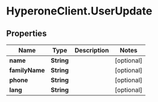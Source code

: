 # HyperoneClient.UserUpdate

## Properties

Name | Type | Description | Notes
------------ | ------------- | ------------- | -------------
**name** | **String** |  | [optional] 
**familyName** | **String** |  | [optional] 
**phone** | **String** |  | [optional] 
**lang** | **String** |  | [optional] 


